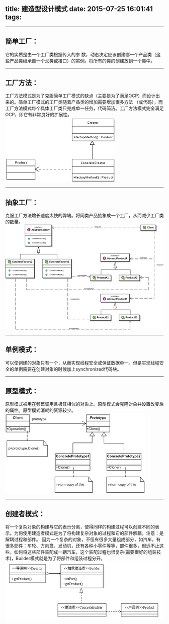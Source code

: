﻿title: 建造型设计模式
date: 2015-07-25 16:01:41
tags:
---

-----
## 简单工厂：

它的实质是由一个工厂类根据传入的参 数，动态决定应该创建哪一个产品类（这些产品类继承自一个父类或接口）的实例。将所有的类的创建放到一个类中。

-----
## 工厂方法：

工厂方法模式是为了克服简单工厂模式的缺点（主要是为了满足OCP）而设计出来的。简单工厂模式的工厂类随着产品类的增加需要增加很多方法 （或代码），而工厂方法模式每个具体工厂类只完成单一任务，代码简洁。工厂方法模式完全满足OCP，即它有非常良好的扩展性。
![](../imgs/dsign_pattern1_1.png)

----
## 抽象工厂：

克服工厂方法增长速度太快的弊端。将同类产品抽象成一个工厂，从而减少工厂类的数量。
![](../imgs/cxgc.jpg)

-----
## 单例模式：

可以使创建的对象只有一个，从而实现线程安全或保证数据单一。但是实现线程安全的单例需要在创建对象的时候加上synchronized代码块。

-----
## 原型模式：
原型模式被用在频繁调用且极其相似的对象上。原型模式会克隆对象并设置改变后的属性。原型模式消耗的资源较少。
![](../imgs/yxms.png)

-----
## 创建者模式：
将一个复杂对象的构建与它的表示分离，使得同样的构建过程可以创建不同的表示。为何使用建造者模式是为了将构建复杂对象的过程和它的部件解耦。注意：是解耦过程和部件。
因为一个复杂的对象，不但有很多大量组成部分，如汽车，有很多部件：车轮、方向盘、发动机，还有各种小零件等等，部件很多，但远不止这些，如何将这些部件装配成一辆汽车，这个装配过程也很复杂(需要很好的组装技术)，Builder模式就是为了将部件和组装过程分开。
![](../imgs/cjz.png)

